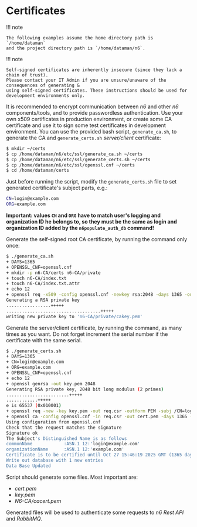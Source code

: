 # Certificates

!!! note

    The following examples assume the home directory path is `/home/dataman`
    and the project directory path is `/home/dataman/n6`.

!!! note

    Self-signed certificates are inherently insecure (since they lack a chain of trust). 
    Please contact your IT Admin if you are unsure/unaware of the consequences of generating & 
    using self-signed certificates. These instructions should be used for development environments only.

It is recommended to encrypt communication between _n6_ and other _n6_ components/tools,
and to provide passwordless authentication. Use your own x509 certificates in production environment,
or create some CA certificate and use it to sign some test certificates in development
environment. You can use the provided bash script, `generate_ca.sh`, to generate
the CA and `generate_certs.sh` _server/client_ certificate:

```bash
$ mkdir ~/certs
$ cp /home/dataman/n6/etc/ssl/generate_ca.sh ~/certs
$ cp /home/dataman/n6/etc/ssl/generate_certs.sh ~/certs
$ cp /home/dataman/n6/etc/ssl/openssl.cnf ~/certs
$ cd /home/dataman/certs
```

Just before running the script, modify the `generate_certs.sh` file to set generated certificate's
subject parts, e.g.:

```bash
CN=login@example.com
ORG=example.com
```

**Important: values `CN` and `ORG` have to match user's logging and organization ID he belongs to,
so they must be the same as login and organization ID added by the `n6populate_auth_db` command!**

Generate the self-signed root CA certificate, by running the command only once:

```bash
$ ./generate_ca.sh
+ DAYS=1365
+ OPENSSL_CNF=openssl.cnf
+ mkdir -p n6-CA/certs n6-CA/private
+ touch n6-CA/index.txt
+ touch n6-CA/index.txt.attr
+ echo 12
+ openssl req -x509 -config openssl.cnf -newkey rsa:2048 -days 1365 -out n6-CA/cacert.pem -outform PEM -subj /CN=n6-CA/ -nodes
Generating a RSA private key
.................+++++
....................................+++++
writing new private key to 'n6-CA/private/cakey.pem'
```

Generate the server/client certificate, by running the command, as many times as you want.
Do not forget increment the serial number if the certificate with the same serial.

```bash
$ ./generate_certs.sh
+ DAYS=1365
+ CN=login@example.com
+ ORG=example.com
+ OPENSSL_CNF=openssl.cnf
+ echo 12
+ openssl genrsa -out key.pem 2048
Generating RSA private key, 2048 bit long modulus (2 primes)
........................+++++
............+++++
e is 65537 (0x010001)
+ openssl req -new -key key.pem -out req.csr -outform PEM -subj /CN=login@example.com/O=example.com/ -nodes
+ openssl ca -config openssl.cnf -in req.csr -out cert.pem -days 1365 -notext -batch -extensions server_and_client_ca_extensions
Using configuration from openssl.cnf
Check that the request matches the signature
Signature ok
The Subject's Distinguished Name is as follows
commonName            :ASN.1 12:'login@example.com'
organizationName      :ASN.1 12:'example.com'
Certificate is to be certified until Oct 27 15:46:19 2025 GMT (1365 days)
Write out database with 1 new entries
Data Base Updated
```

Script should generate some files. Most important are:

- _cert.pem_
- _key.pem_
- _N6-CA/cacert.pem_

Generated files will be used to authenticate some requests to _n6 Rest API_ and _RabbitMQ_.
